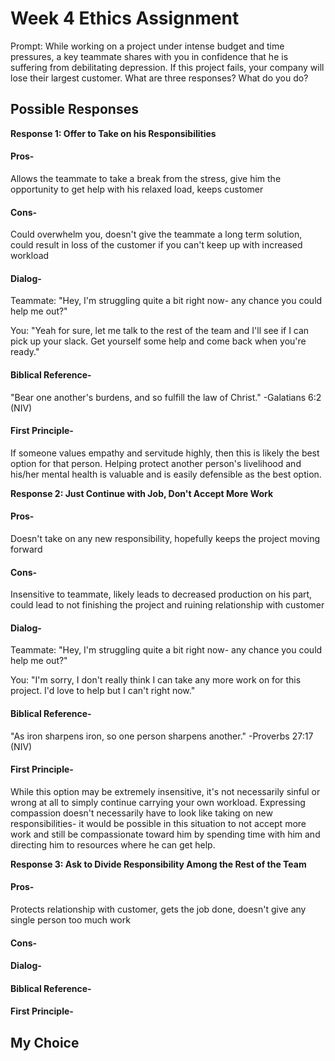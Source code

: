 # Week 4 Ethics Assignment

Prompt: While working on a project under intense budget and time pressures, a key teammate shares with you in confidence that he is suffering from debilitating depression. If this project fails, your company will lose their largest customer. What are three responses? What do you do?

## Possible Responses

<b>Response 1: Offer to Take on his Responsibilities</b>

#### Pros-
Allows the teammate to take a break from the stress, give him the opportunity to get help with his relaxed load, keeps customer

#### Cons- 
Could overwhelm you, doesn't give the teammate a long term solution, could result in loss of the customer if you can't keep up with increased workload

#### Dialog- 
Teammate: "Hey, I'm struggling quite a bit right now- any chance you could help me out?"

You: "Yeah for sure, let me talk to the rest of the team and I'll see if I can pick up your slack. Get yourself some help and come back when you're ready."

#### Biblical Reference- 
"Bear one another's burdens, and so fulfill the law of Christ." -Galatians 6:2 (NIV)

#### First Principle- 
If someone values empathy and servitude highly, then this is likely the best option for that person. Helping protect another person's livelihood and his/her mental health is valuable and is easily defensible as the best option.

<b>Response 2: Just Continue with Job, Don't Accept More Work</b>

#### Pros- 
Doesn't take on any new responsibility, hopefully keeps the project moving forward

#### Cons- 
Insensitive to teammate, likely leads to decreased production on his part, could lead to not finishing the project and ruining relationship with customer

#### Dialog-
Teammate: "Hey, I'm struggling quite a bit right now- any chance you could help me out?"

You: "I'm sorry, I don't really think I can take any more work on for this project. I'd love to help but I can't right now."

#### Biblical Reference- 
"As iron sharpens iron, so one person sharpens another." -Proverbs 27:17 (NIV)

#### First Principle- 
While this option may be extremely insensitive, it's not necessarily sinful or wrong at all to simply continue carrying your own workload. Expressing compassion doesn't necessarily have to look like taking on new responsibilities- it would be possible in this situation to not accept more work and still be compassionate toward him by spending time with him and directing him to resources where he can get help.

<b>Response 3: Ask to Divide Responsibility Among the Rest of the Team</b>

#### Pros- 
Protects relationship with customer, gets the job done, doesn't give any single person too much work

#### Cons-


#### Dialog-


#### Biblical Reference- 


#### First Principle- 


## My Choice

